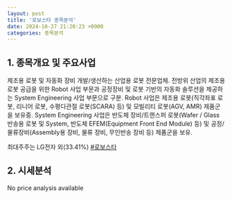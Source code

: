 ```yaml
---
layout: post
title: '로보스타 종목분석'
date: 2024-10-27 21:20:23 +0900
categories: 종목분석
---
```


## 1. 종목개요 및 주요사업

제조용 로봇 및 자동화 장비 개발/생산하는 산업용 로봇 전문업체. 전방위 산업의 제조용 로봇 공급을 위한 Robot 사업 부문과 공정장비 및 로봇 기반의 자동화 솔루션을 제공하는 System Engineering 사업 부문으로 구분. Robot 사업은 제조용 로봇(직각좌표 로봇, 리니어 로봇, 수평다관절 로봇(SCARA) 등) 및 모빌리티 로봇(AGV, AMR) 제품군을 보유중. System Engineering 사업은 반도체 장비/트랜스퍼 로봇(Wafer / Glass 반송용 로봇 및 System, 반도체 EFEM(Equipment Front End Module) 등) 및 공정/물류장비(Assembly용 장비, 물류 장비, 무인반송 장비 등) 제품군을 보유.

최대주주는 LG전자 외(33.41%)
[#로보스타](#)

## 2. 시세분석

No price analysis available
